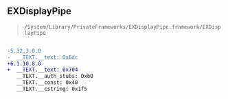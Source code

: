 ## EXDisplayPipe

> `/System/Library/PrivateFrameworks/EXDisplayPipe.framework/EXDisplayPipe`

```diff

-5.32.3.0.0
-  __TEXT.__text: 0x6dc
+6.1.10.8.0
+  __TEXT.__text: 0x704
   __TEXT.__auth_stubs: 0xb0
   __TEXT.__const: 0x40
   __TEXT.__cstring: 0x1f5

```
